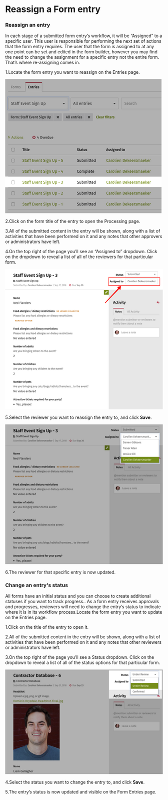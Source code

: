 # Reassign a Form entry



### Reassign an entry

In each stage of a submitted form entry’s workflow, it will be “Assigned” to a specific user. This user is responsible for performing the next set of actions that the form entry requires. The user that the form is assigned to at any one point can be set and edited in the form builder, however you may find the need to change the assignment for a specific entry not the entire form. That’s where re-assigning comes in.

1.Locate the form entry you want to reassign on the Entries page. 

![](../../../.gitbook/assets/1%20%28107%29.png)



2.Click on the form title of the entry to open the Processing page.

3.All of the submitted content in the entry will be shown, along with a list of activities that have been performed on it and any notes that other approvers or administrators have left.

4.On the top right of the page you’ll see an “Assigned to” dropdown. Click on the dropdown to reveal a list of all of the reviewers for that particular form.

![](../../../.gitbook/assets/2%20%2869%29.png)

5.Select the reviewer you want to reassign the entry to, and click **Save**.

![](../../../.gitbook/assets/3%20%284%29.png)



6.The reviewer for that specific entry is now updated.

### Change an entry's status

All forms have an initial status and you can choose to create additional statuses if you want to track progress.. As a form entry receives approvals and progresses, reviewers will need to change the entry’s status to indicate where it is in its workflow process.Locate the form entry you want to update on the Entries page.  
 

1.Click on the title of the entry to open it.

2.All of the submitted content in the entry will be shown, along with a list of activities that have been performed on it and any notes that other reviewers or administrators have left.

3.On the top right of the page you’ll see a Status dropdown. Click on the dropdown to reveal a list of all of the status options for that particular form.

![](../../../.gitbook/assets/4%20%2810%29.png)



4.Select the status you want to change the entry to, and click **Save**.

5.The entry’s status is now updated and visible on the Form Entries page.

